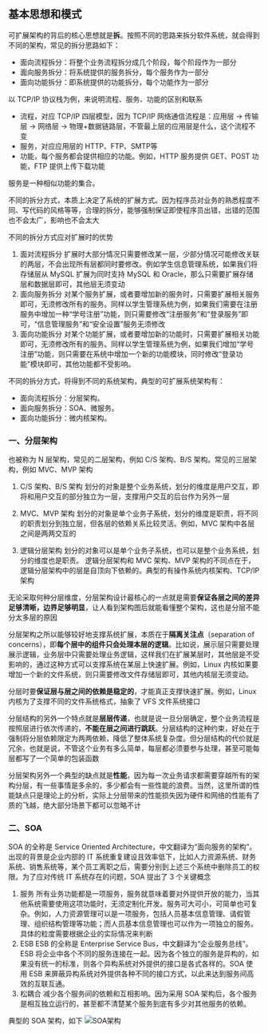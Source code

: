 ## 基本思想和模式

可扩展架构的背后的核心思想就是**拆**。按照不同的思路来拆分软件系统，就会得到不同的架构，常见的拆分思路如下：

- 面向流程拆分：将整个业务流程拆分成几个阶段，每个阶段作为一部分
- 面向服务拆分：将系统提供的服务拆分，每个服务作为一部分
- 面向功能拆分：即系统提供的功能拆分，每个功能作为一部分

以 TCP/IP 协议栈为例，来说明流程、服务、功能的区别和联系

- 流程，对应 TCP/IP 四层模型，因为 TCP/IP 网络通信流程是：应用层 -> 传输层 -> 网络层 -> 物理+数据链路层，不管最上层的应用层是什么，这个流程不变
- 服务，对应应用层的 HTTP、FTP、SMTP等
- 功能，每个服务都会提供相应的功能。例如，HTTP 服务提供 GET、POST 功能，FTP 提供上传下载功能

服务是一种相似功能的集合。

不同的拆分方式，本质上决定了系统的扩展方式。因为程序员对业务的熟悉程度不同、写代码的风格等等，合理的拆分，能够强制保证即使程序员出错，出错的范围也不会太广，影响也不会太大

不同的拆分方式应对扩展时的优势

1. 面对流程拆分
    扩展时大部分情况只需要修改某一层，少部分情况可能修改关联的两层，不会出现所有层都同时要修改。例如学生信息管理系统，如果我们将存储层从 MySQL 扩展为同时支持 MySQL 和 Oracle，那么只需要扩展存储层和数据层即可，其他层无须变动
2. 面向服务拆分
    对某个服务扩展，或者要增加新的服务时，只需要扩展相关服务即可，无须修改所有的服务。同样以学生管理系统为例，如果我们需要在注册服务中增加一种“学号注册”功能，则只需要修改“注册服务”和“登录服务”即可，“信息管理服务”和“安全设置”服务无须修改
3. 面向功能拆分
    对某个功能扩展，或者要增加新的功能时，只需要扩展相关功能即可，无须修改所有的服务。同样以学生管理系统为例，如果我们增加“学号注册”功能，则只需要在系统中增加一个新的功能模块，同时修改“登录功能”模块即可，其他功能都不受影响。

不同的拆分方式，将得到不同的系统架构，典型的可扩展系统架构有：

- 面向流程拆分：分层架构。
- 面向服务拆分：SOA、微服务。
- 面向功能拆分：微内核架构。

### 一、分层架构

也被称为 N 层架构，常见的二层架构，例如 C/S 架构、B/S 架构。常见的三层架构，例如 MVC、MVP 架构

1. C/S 架构、B/S 架构
    划分的对象是整个业务系统，划分的维度是用户交互，即将和用户交互的部分独立为一层，支撑用户交互的后台作为另外一层

2. MVC、MVP 架构
    划分的对象是单个业务子系统，划分的维度是职责，将不同的职责划分到独立层，但各层的依赖关系比较灵活。例如，MVC 架构中各层之间是两两交互的
3. 逻辑分层架构
    划分的对象可以是单个业务子系统，也可以是整个业务系统，划分的维度也是职责。
    逻辑分层架构和 MVC 架构、MVP 架构的不同点在于，逻辑分层架构中的层是自顶向下依赖的。典型的有操作系统内核架构、TCP/IP 架构

无论采取何种分层维度，分层架构设计最核心的一点就是需要**保证各层之间的差异足够清晰，边界足够明显**，让人看到架构图后就能看懂整个架构，这也是分层不能分太多层的原因

分层架构之所以能够较好地支撑系统扩展，本质在于**隔离关注点**（separation of concerns），即**每个层中的组件只会处理本层的逻辑**。比如说，展示层只需要处理展示逻辑，业务层中只需要处理业务逻辑，这样我们在扩展某层时，其他层是不受影响的，通过这种方式可以支撑系统在某层上快速扩展。例如，Linux 内核如果要增加一个新的文件系统，则只需要修改文件存储层即可，其他内核层无须变动。

分层时要**保证层与层之间的依赖是稳定的**，才能真正支撑快速扩展。例如，Linux 内核为了支撑不同的文件系统格式，抽象了 VFS 文件系统接口

分层结构的另外一个特点就是**层层传递**，也就是说一旦分层确定，整个业务流程是按照层进行依次传递的，**不能在层之间进行跳跃**。分层结构的这种约束，好处在于强制将分层依赖限定为两两依赖，降低了整体系统复杂度。但分层结构的代价就是冗余，也就是说，不管这个业务有多么简单，每层都必须要参与处理，甚至可能每层都写了一个简单的包装函数

分层架构另外一个典型的缺点就是**性能**，因为每一次业务请求都需要穿越所有的架构分层，有一些事情是多余的，多少都会有一些性能的浪费。当然，这里所谓的性能缺点只是理论上的分析，实际上分层带来的性能损失因为硬件和网络的性能有了质的飞越，绝大部分场景下都可以忽略不计

### 二、SOA

SOA 的全称是 Service Oriented Architecture，中文翻译为“面向服务的架构”。出现的背景是企业内部的 IT 系统重复建设且效率低下，比如人力资源系统、财务系统、销售系统等，某个员工离职之后，需要分别到上述三个系统中删除员工的权限。为了应对传统 IT 系统存在的问题，SOA 提出了 3 个关键概念

1. 服务
    所有业务功能都是一项服务，服务就意味着要对外提供开放的能力，当其他系统需要使用这项功能时，无须定制化开发。服务可大可小，可简单也可复杂。例如，人力资源管理可以是一项服务，包括人员基本信息管理、请假管理、组织结构管理等功能；而人员基本信息管理也可以作为一项独立的服务。具体的粒度需要根据企业的实际情况来判断
2. ESB
    ESB 的全称是 Enterprise Service Bus，中文翻译为“企业服务总线”。ESB 将企业中各个不同的服务连接在一起。因为各个独立的服务是异构的，如果没有统一的标准，则各个异构系统对外提供的接口是各式各样的。SOA 使用 ESB 来屏蔽异构系统对外提供各种不同的接口方式，以此来达到服务间高效的互联互通。
3. 松耦合
    减少各个服务间的依赖和互相影响。因为采用 SOA 架构后，各个服务是相互独立运行的，甚至都不清楚某个服务到底有多少对其他服务的依赖。

典型的 SOA 架构，如下
![SOA架构](/Users/zhangyi/Documents/sync_note/架构框架/极客-架构/可扩展架构模式/image/SOA架构.png)



























